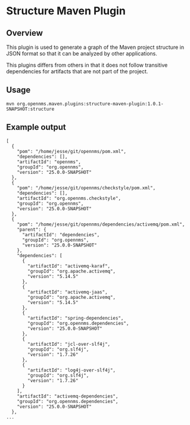 # Structure Maven Plugin

## Overview

This plugin is used to generate a graph of the Maven project structure in JSON format so that it can be analyzed by other applications.

This plugins differs from others in that it does not follow transitive dependencies for artifacts that are not part of the project.

## Usage

```
mvn org.opennms.maven.plugins:structure-maven-plugin:1.0.1-SNAPSHOT:structure
``` 

## Example output

```
[
  {
    "pom": "/home/jesse/git/opennms/pom.xml",
    "dependencies": [],
    "artifactId": "opennms",
    "groupId": "org.opennms",
    "version": "25.0.0-SNAPSHOT"
  },
  {
    "pom": "/home/jesse/git/opennms/checkstyle/pom.xml",
    "dependencies": [],
    "artifactId": "org.opennms.checkstyle",
    "groupId": "org.opennms",
    "version": "25.0.0-SNAPSHOT"
  },
  {
    "pom": "/home/jesse/git/opennms/dependencies/activemq/pom.xml",
    "parent": {
      "artifactId": "dependencies",
      "groupId": "org.opennms",
      "version": "25.0.0-SNAPSHOT"
    },
    "dependencies": [
      {
        "artifactId": "activemq-karaf",
        "groupId": "org.apache.activemq",
        "version": "5.14.5"
      },
      {
        "artifactId": "activemq-jaas",
        "groupId": "org.apache.activemq",
        "version": "5.14.5"
      },
      {
        "artifactId": "spring-dependencies",
        "groupId": "org.opennms.dependencies",
        "version": "25.0.0-SNAPSHOT"
      },
      {
        "artifactId": "jcl-over-slf4j",
        "groupId": "org.slf4j",
        "version": "1.7.26"
      },
      {
        "artifactId": "log4j-over-slf4j",
        "groupId": "org.slf4j",
        "version": "1.7.26"
      }
    ],
    "artifactId": "activemq-dependencies",
    "groupId": "org.opennms.dependencies",
    "version": "25.0.0-SNAPSHOT"
  },
...
```
